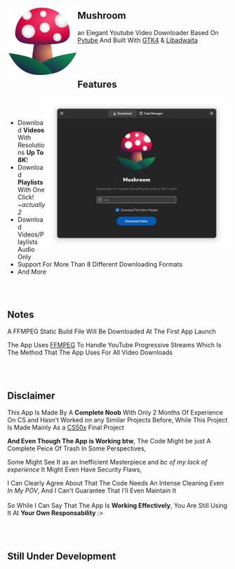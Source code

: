 <img src="https://raw.githubusercontent.com/azab246/Mushroom/Main/src/res/Mushroom.svg" align="left" height="160px" vspace="20px">

## Mushroom 

an Elegant Youtube Video Downloader Based On [Pytube](https://github.com/pytube/pytube) And Built With [GTK4](https://github.com/GNOME/pygobject) & [Libadwaita](https://gitlab.gnome.org/GNOME/libadwaita)
<br><br><br><br>

## Features
<img src="https://raw.githubusercontent.com/azab246/Mushroom/Main/Screenshots/01-dark-prealpha.png" height="350px" align="right">
<br><br>

- Download __Videos__ With Resolutions __Up To 8K__!
- Download __Playlists__ With One Click! _~actually 2_
- Download Videos/Playlists Audio Only
- Support For More Than 8 Different Downloading Formats
- And More

<br><br>

## Notes
A FFMPEG Static Build File Will Be Downloaded At The First App Launch

The App Uses [FFMPEG](https://ffmpeg.org/) To Handle YouTube Progressive Streams Which Is The Method That The App Uses For All Video Downloads

<br><br>


## Disclaimer

This App Is Made By A __Complete Noob__ With Only 2 Months Of Experience On CS and Hasn't Worked on any Similar Projects Before, While This Project Is Made Mainly As a [CS50x](https://cs50.harvard.edu/x/2022/) Final Project

 __And Even Though The App is Working btw__, The Code Might be just A Complete Peice Of Trash In Some Perspectives,
 
Some Might See It as an Inefficient Masterpiece and _bc of my lack of experience_ It Might Even Have Security Flaws,

I Can Clearly Agree About That The Code Needs An Intense Cleaning _Even In My POV_, And I Can't Guarantee That I'll Even Maintain It  
<br>
So While I Can Say That The App Is __Working Effectively__,
You Are Still Using It At __Your Own Responsability__ :>

<br><br>
## Still Under Development

